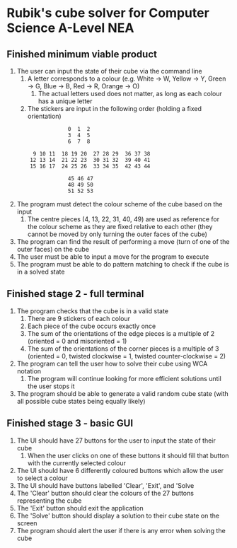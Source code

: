 # Rubik's cube solver for Computer Science A-Level NEA

## Finished minimum viable product
1. The user can input the state of their cube via the command line
	1. A letter corresponds to a colour (e.g. White -> W, Yellow -> Y, Green -> G, Blue -> B, Red -> R, Orange -> O)
		1. The actual letters used does not matter, as long as each colour has a unique letter
	1. The stickers are input in the following order (holding a fixed orientation)
	```
				    0  1  2
				    3  4  5
				    6  7  8

		 9 10 11  18 19 20  27 28 29  36 37 38
		12 13 14  21 22 23  30 31 32  39 40 41
		15 16 17  24 25 26  33 34 35  42 43 44

				    45 46 47
				    48 49 50
				    51 52 53
	```		
1. The program must detect the colour scheme of the cube based on the input
	1. The centre pieces (4, 13, 22, 31, 40, 49) are used as reference for the colour scheme as they are fixed relative to each other (they cannot be moved by only turning the outer faces of the cube)
1. The program can find the result of performing a move (turn of one of the outer faces) on the cube
1. The user must be able to input a move for the program to execute
1. The program must be able to do pattern matching to check if the cube is in a solved state

## Finished stage 2 - full terminal
1. The program checks that the cube is in a valid state
	1. There are 9 stickers of each colour
	1. Each piece of the cube occurs exactly once
	1. The sum of the orientations of the edge pieces is a multiple of 2 (oriented = 0 and misoriented = 1)
	1. The sum of the orientations of the corner pieces is a multiple of 3 (oriented = 0, twisted clockwise = 1, twisted counter-clockwise = 2)
1. The program can tell the user how to solve their cube using WCA notation
    1. The program will continue looking for more efficient solutions until the user stops it
1. The program should be able to generate a valid random cube state (with all possible cube states being equally likely)

## Finished stage 3 - basic GUI
1. The UI should have 27 buttons for the user to input the state of their cube
    1. When the user clicks on one of these buttons it should fill that button with the currently selected colour
1. The UI should have 6 differently coloured buttons which allow the user to select a colour
1. The UI should have buttons labelled 'Clear', 'Exit', and 'Solve
1. The 'Clear' button should clear the colours of the 27 buttons representing the cube
1. The 'Exit' button should exit the application
1. The 'Solve' button should display a solution to their cube state on the screen
1. The program should alert the user if there is any error when solving the cube